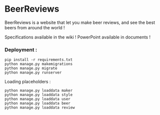 # BeerReviews
BeerReviews is a website that let you make beer reviews, and see the best beers from around the world !

Specifications available in the wiki !
PowerPoint available in documents !

### Deployment : 

```shell
pip install -r requirements.txt
python manage.py makemigrations
python manage.py migrate
python manage.py runserver
```

Loading placeholders : 
```
python manage.py loaddata maker
python manage.py loaddata style
python manage.py loaddata user
python manage.py loaddata beer
python manage.py loaddata review
```
